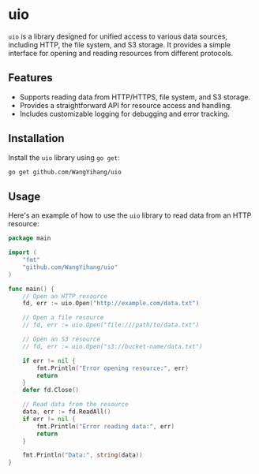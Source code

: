 # uio

`uio` is a library designed for unified access to various data sources, including HTTP, the file system, and S3 storage. It provides a simple interface for opening and reading resources from different protocols.

## Features

- Supports reading data from HTTP/HTTPS, file system, and S3 storage.
- Provides a straightforward API for resource access and handling.
- Includes customizable logging for debugging and error tracking.

## Installation

Install the `uio` library using `go get`:

```sh
go get github.com/WangYihang/uio
```

## Usage

Here's an example of how to use the `uio` library to read data from an HTTP resource:

```go
package main

import (
    "fmt"
    "github.com/WangYihang/uio"
)

func main() {
    // Open an HTTP resource
    fd, err := uio.Open("http://example.com/data.txt")

    // Open a file resource
    // fd, err := uio.Open("file:///path/to/data.txt")

    // Open an S3 resource
    // fd, err := uio.Open("s3://bucket-name/data.txt")

    if err != nil {
        fmt.Println("Error opening resource:", err)
        return
    }
    defer fd.Close()

    // Read data from the resource
    data, err := fd.ReadAll()
    if err != nil {
        fmt.Println("Error reading data:", err)
        return
    }

    fmt.Println("Data:", string(data))
}
```